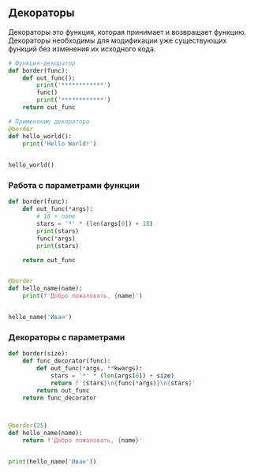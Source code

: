 ## Декораторы

Декораторы это функция, которая принимает и возвращает функцию.\
Декораторы необходимы для модификации уже существующих функций без изменения их исходного кода.

```python
# Функция-декоратор
def border(func):
    def out_func():
        print('************')
        func()
        print('************')
    return out_func

# Применение декоратора
@border
def hello_world():
    print('Hello World!')
    

hello_world()
```

### Работа с параметрами функции

```python
def border(func):
    def out_func(*args):
        # 18 + name
        stars = '*' * (len(args[0]) + 18)
        print(stars)
        func(*args)
        print(stars)

    return out_func


@border
def hello_name(name):
    print(f'Добро пожаловать, {name}')


hello_name('Иван')
```

### Декораторы с параметрами

```python
def border(size):
    def func_decorator(func):
        def out_func(*args, **kwargs):
            stars = '*' * (len(args[0]) + size)
            return f'{stars}\n{func(*args)}\n{stars}'
        return out_func
    return func_decorator



@border(25)
def hello_name(name):
    return f'Добро пожаловать, {name}'


print(hello_name('Иван'))
```